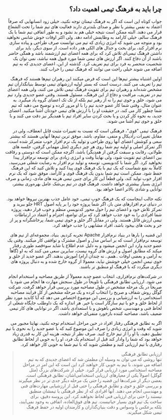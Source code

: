 <div dir="rtl">

## چرا باید به فرهنگ تیمی اهمیت داد؟

جواب کوتاه این است که اگر به فرهنگ تیمتان توجه نکنید، خیلی زود انسانهایی که صرفاً اعتماد به نفس بیشتر یا نظر و صدای بلندتری دارند فعالیت های تیم شما را تحت الشعاع قرار می دهند. البته ممکن است نتیجه خیلی هم بد نشود و به طور اتفاقی تیم شما با یک فرهنگ سالم، خیلی کارامد به وظایفش ادامه دهد. ولی اکثر اوقات خوش شانس نخواهید بود و متوجه می شوید که انرژی زیادی که تیم می توانست صرف طراحی و پیاده سازی نرم افزار کند، برای بحث و جدال های الکی هدر داده است. از سوی دیگر، باید برای داشتن فرهنگ تیمی‌ای تلاش کرد که برای همه اعضای تیم ارزشمند باشد و همگی حاضر باشند از آن دفاع کنند. اگر ارزش های تیمی شما مورد قبول همه نباشد، نمی توان یک شخصیت منحصر به فرد برای تیم تعریف کرد. گذشته از این، اعضای جدیدی که به تیم اضافه می شوند خیلی راحت می توانند که فرهنگ تیمی را خراب کنند. 

اولین اشتباه بیشتر تیم‌ها این است که فرض میکنند این رهبران تیم‌ها هستند که فرهنگ تیم را تعریف می کنند. درست است که بستر اولیه ارزشهای تیمی توسط بنیانگذاران تیم مشخص شده‌اند و رهبران تیم برای تقویت فرهنگ تیمی تلاش می کنند، ولی همه اعضای تیم در تعریف، مراقبت و دفاع از این فرهنگ، مسئول هستند. وقتی عضو جدیدی وارد تیم می شود، خلق و خوی تیم را نه از رهبر تیم بلکه از تک تک اعضای گروه یاد میگیرد. به عنوان مثال، وقتی شما کار عضو جدید تیم را با او مرور کرده و توضیح می دهید که تیم شما چطور کار می کند، در حقیقت او را با ارزش های تیمی خودتان آشنا میکنید. اعضای جدید، به نحوه کار کردن و یا بحث کردن سایر افراد تیم با همدیگر نیز دقت می کنند و با خلق و خوی تیم آشنا می شوند. 

فرهنگ تیمی "قوی"، فرهنگی است که نسبت به تغییرات مثبت قابل انعطاف، ولی در مقابل تغییرات رادیکال و منفی، مقاوم، باشد.
موفق ترین تیم‌ها آنهایی هستند که بیشتر سعی و کوشش اعضای آنها روی طراحی و تولید یک نرم افزار خوب متمرکز شده است. اگر تمرکز اصلی و اولیه تیم شما روی هر چیز دیگری (مثل مهمانی گرفتن، جلسه های طولانی، رقابت و سبقت گرفتن از همدیگر) باشد، اگرچه ممکن است که دوستی و رفاقت بین اعضای تیم تقویت شود، ولی نهایتاً وقت و انرژی زیادی برای توسعه نرم‌افزار پیدا نخواهید کرد. اگر شما با کدنویسی، توسعه و تولید نرم افزار به رضایت شغلی می‌رسید، کاملاً به نفع شماست که یک تیم با یک فرهنگ قوی پیدا کنید و تلاش کنید که این فرهنگ حفظ شود. ممکن است تیم شما بدون یک فرهنگ قوی و کارآمد، موفق شود که یک نرم افزار خوب تولید کند، ولی قطعاً این کار برای چنین تیمی هزینه های مادی‌،‌ زمانی و صرف انرژی بسیار بیشتری خواهد داشت. فرهنگ قوی در تیم بی‌شک عامل بهره‌وری بیشتر، توانایی و شادی بالاتر اعضا خواهد بود. 

 نکته جالب اینجاست که یک فرهنگ خوبِ تیمی، خود عامل جذب بهترین نیروها خواهد بود. در دنیای نرم افزارهای متن باز،
اگر شما پروژه خود را بر پایه اصول 
HRT
جلو ببرید و تمرکز تلاش خود و اعضای تیم را حول محور کدنویسیِ منظم و خوب قرار دهید، پروژه شما افرادی را به خود جذب خواهد کرد که‌ برای تواضع، احترام و اعتماد در ارتباطات تیمی ارزش قائل هستند. ولی در مقابل اگر خلق و خوی تیمی شما، پرخاشگرانه و پر از جر و بحث های بیخود باشد، افراد مشابهی را جذب خواهد کرد. 

این قضیه را بارها در بنیاد نرم‌افزار
Apache
تجربه کردیم. بنیاد، مجموعه‌‌ای از تیم های توسعه نرم‌افزار است که بر اساس مدل و اصول مشترک و توافقی کار میکنند. وقتی یک عضو جدید وارد این انجمن میشود و به دلیل عدم اطلاع یا شاید سوءقصد طوری رفتار میکند که مطابق اصول و ارزش های گروه نیست، سایرین سعی می کنند که به او (گاهاً به آرامی و بعضی اوقات ..همم.. نه چندان آرام) آموزش بدهند. اگر عضو جدید از خلق و خوی تیمی انجمن خیلی خوشش نیاید، معمولا از گروه خارج شده و به دنبال پروژه های دیگری میگردد که با فرهنگ او منطبق تر باشند. 

در شرکت‌های نرم‌افزاری، انتخاب عضو جدید معمولاً از طریق مصاحبه و استخدام انجام می شود. ارزیابی تطابق فرهنگی یا تلویحاً در طول سنجش مهارت ها انجام می شود یا صریحاً در یک مرحله مشخص در طول مصاحبه مورد بررسی قرار خواهد گرفت. شرکت گوگل روش شفاف و صریح را انتخاب کرده و یک مرحله مشخص از کل فرایند مصاحبه استخدامی را به ارزشیابی و بررسی این موضوع اختصاص می دهد که آیا کاندید مورد نظر از لحاظ خلق و خو با تیم سازگار است یا خیر. هر اندازه که یک داوطلب جایگاه شغلی از لحاظ فنی و مهندسی، شخص باهوش و با استعدادی باشد، اگر در توانایی های کار تیمی ضعیف باشد، مصاحبه کننده بازخورد منفی‌ای خواهد داشت. 

اگر به تطابق فرهنگی رفتار افراد در حین مراحل استخدام توجه نکنید، نهایتا مجبور می شوید که وقت و انرژی زیادی را صرف این موضوع کنید که یا عضو جدید را به نحوی با تیم تطبیق دهید، یا او را از تیم خارج کنید. صرف نظر از نتیجه، هزینه این کار به قدری زیاد خواهد بود که شما را وادار کند قبل از استخدام یک فرد، او را به خوبی از لحاظ تطابق رفتاری با تیم ارزیابی کنید و مطمئن شوید که با تیم شما به خوبی کار خواهد کرد. 

> ارزیابی تطابق فرهنگی 
> <br>
> تنها روشی که می توان به وسیله آن مطمئن شد که اعضای جدیدی که به تیم اضافه می شوند، با تیم به خوبی کار خواهند کرد این است که این امر در مراحل مصاحبه استخدامی مورد ارزیابی قرار گیرد. خیلی از شرکت‌های بزرگ (مثل گوگل) اصولاً یکی از معیارهای ارزیابی استخدامی‌اشان، تطابق فرهنگی است. بعضی دیگر از شرکت‌ها این قضیه را حتی یک مرحله دیگر جدی تر در نظر میگیرند و بررسی خلق و خوی و تطابق فرهنگی را حتی قبل از ارزشیابی مهارت‌های فنی و مهندسی انجام می دهند. آنها افرادی که از نظر فرهنگی با تیمشان منطبق نیستند را حتی برای ارزیابی فنی لحاظ نخواهند کرد. این پروسه دقیق، برای ساخت یک تیم قوی بسیار حیاتیست. تیم های فوق‌العاده، اتفاقی به وجود نمی‌آیند، بلکه برعکس با وسواس و دقت بنیان‌گذاران و کارمندان اولیه در حفظ فرهنگ تیمی شکل میگیرند. 

</div>
